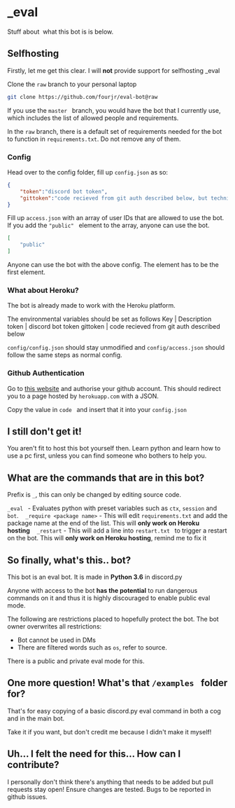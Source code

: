 # _eval
Stuff about  what this bot is is below. 

## Selfhosting
Firstly, let me get this clear. I will **not** provide support for selfhosting _eval

Clone the `raw` branch to your personal laptop
```bash
git clone https://github.com/fourjr/eval-bot@raw
```

If you use the `master ` branch, you would have the bot that I currently use, which includes the list of allowed people and requirements.

In the `raw` branch, there is a default set of requirements needed for the bot to function in `requirements.txt`. Do not remove any of them.

### Config
Head over to the config folder, fill up `config.json` as so:
```json
{
    "token":"discord bot token",
    "gittoken":"code recieved from git auth described below, but technically this is useless :/"
}
```
Fill up `access.json` with an array of user IDs that are allowed to use the bot. If you add the `"public" ` element to the array, anyone can use the bot.
```json
[
    "public"
]
```
Anyone can use the bot with the above config. The element has to be the first element.

### What about Heroku?
The bot is already made to work with the Heroku platform.

The environmental variables should be set as follows
Key | Description 
token | discord bot token
gittoken | code recieved from git auth described below

`config/config.json` should stay unmodified and `config/access.json` should follow the same steps as normal config.

### Github Authentication
Go to [this website](soontm.com) and authorise your github account. This should redirect you to a page hosted by `herokuapp.com` with a JSON.

Copy the value in `code ` and insert that it into your `config.json`

## I still don't get it!
You aren't fit to host this bot yourself then. Learn python and learn how to use a pc first, unless you can find someone who bothers to help you.

## What are the commands that are in this bot?
Prefix is `_`, this can only be changed by editing source code.

`_eval ` - Evaluates python with preset variables such as `ctx`, `session` and `bot`.    
`_require <package name>` - This will edit `requirements.txt` and add the package name at the end of the list. This will **only work on Heroku hosting**    
`_restart` - This will add a line into `restart.txt ` to trigger a restart on the bot. This will **only work on Heroku hosting**, remind me to fix it

## So finally, what's this.. bot?
This bot is an eval bot. It is made in **Python 3.6** in discord.py

Anyone with access to the bot **has the potential** to run dangerous commands on it and thus it is highly discouraged to enable public eval mode.

The following are restrictions placed to hopefully protect the bot. The bot owner overwrites all restrictions:
- Bot cannot be used in DMs
- There are filtered words such as `os`, refer to source.

There is a public and private eval mode for this.

## One more question! What's that `/examples ` folder for?
That's for easy copying of a basic discord.py eval command in both a cog and in the main bot.

Take it if you want, but don't credit me because I didn't make it myself!

## Uh... I felt the need for this... How can I contribute?
I personally don't think there's anything that needs to be added but pull requests stay open! Ensure changes are tested. Bugs to be reported in github issues.